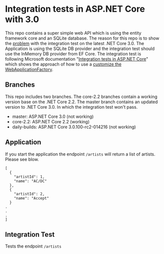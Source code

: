 # Integration tests in ASP.NET Core with 3.0

This repo contains a super simple web API which is using the entity framework core and an SQLite database. The reason for this repo is to show the [problem](https://github.com/aspnet/AspNetCore.Docs/issues/13353#issuecomment-529302877) with the integration test on the latest .NET Core 3.0. The Application is using the SQLite DB provider and the integration test should use the InMemory DB provider from EF Core. The integration test is following Microsoft documentation "[Integration tests in ASP.NET Core](https://docs.microsoft.com/en-us/aspnet/core/test/integration-tests?view=aspnetcore-3.0)" which shows the approach of how to use a [customize the WebApplicationFactory](https://docs.microsoft.com/en-us/aspnet/core/test/integration-tests?view=aspnetcore-3.0#customize-webapplicationfactory).

## Branches
This repo includes two branches. The core-2.2 branches contain a working version base on the .NET Core 2.2. The master branch contains an updated version to .NET Core 3.0. In which the integration test won't pass.

- master: ASP.NET Core 3.0 (not working)
- core-2.2: ASP.NET Core 2.2 (working)
- daily-builds: ASP.NET Core 3.0.100-rc2-014216 (not working)

## Application

If you start the application the endpoint `/artists` will return a list of artists. Please see blow.


```
[
  {
    "artistId": 1,
    "name": "AC/DC"
  },
  {
    "artistId": 2,
    "name": "Accept"
  }
.
.
.
]
```

## Integration Test

Tests the endpoint `/artists`
